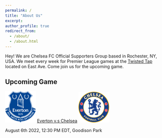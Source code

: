 ```yaml
---
permalink: /
title: "About Us"
excerpt: 
author_profile: true
redirect_from: 
  - /about/
  - /about.html
---
```


Hey! We are Chelsea FC Official Supporters Group based in Rochester, NY, USA. We meet every week for Premier League games at the [Twisted Tap](https://www.twistedtaproc.com) located on East Ave. Come join us for the upcoming game.

## Upcoming Game
<img src="../images/club_logos/everton.svg" alt="everton_logo" width="100"/> [Everton v.s Chelsea](https://cfcroc.github.io/posts/2022/08/match-1) <img src="../images/club_logos/chelsea.svg" alt="chelsea_logo" width="100"/>

August 6th 2022, 12:30 PM EDT, Goodison Park